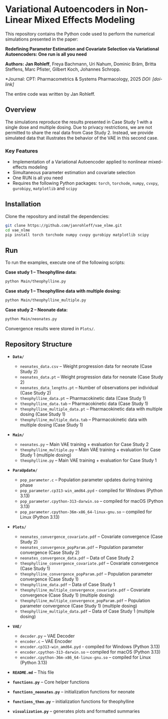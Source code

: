 # Variational Autoencoders in Non-Linear Mixed Effects Modeling

This repository contains the Python code used to perform the numerical simulations presented in the paper:

**Redefining Parameter Estimation and Covariate Selection via Variational Autoencoders: One run is all you need**  

**Authors:**  **Jan Rohleff**, Freya Bachmann, Uri Nahum, Dominic Bräm, Britta Steffens, 
Marc Pfister, Gilbert Koch, Johannes Schropp.

*Journal: CPT: Pharmacometrics & Systems Pharmacology, 2025
*DOI: [doi-link]*

The entire code was written by Jan Rohleff.

## Overview

The simulations reproduce the results presented in Case Study 1 with a single dose and multiple dosing. Due to privacy restrictions, we are not permitted to share the real data from Case Study 2. Instead, we provide simulated data that illustrates the behavior of the VAE in this second case.

### Key Features

- Implementation of a Variational Autoencoder applied to nonlinear mixed-effects modeling
- Simultaneous parameter estimation and covariate selection
- One RUN is all you need
-  Requires the following Python packages: `torch`, `torchode`, `numpy`, `cvxpy`, `gurobipy`, `matplotlib` and `scipy`


## Installation

Clone the repository and install the dependencies:

```bash
git clone https://github.com/janrohleff/vae_nlme.git
cd vae_nlme
pip install torch torchode numpy cvxpy gurobipy matplotlib scipy
```

## Run
To run the examples, execute one of the following scripts:

**Case study 1 – Theophylline data:**
```bash
python Main/theophylline.py
```

**Case study 1 – Theophylline data with multiple dosing:**
```bash
python Main/theophylline_multiple.py
```

**Case study 2 – Neonate data:**
```bash
python Main/neonates.py
```
Convergence results were stored in `Plots/`.


## Repository Structure

- **`Data/`**
  - `neonates_data.csv` – Weight progression data for neonate (Case Study 2)
  - `neonates_data.pt` – Weight progression data for neonate (Case Study 2)
  - `neonates_data_lengths.pt` – Number of observations per individual (Case Study 2)
  - `theophylline_data.pt` – Pharmacokinetic data (Case Study 1)
  - `theophylline_data.tab` – Pharmacokinetic data (Case Study 1)
  - `theophylline_multiple_data.pt` – Pharmacokinetic data with multiple dosing (Case Study 1)
  - `theophylline_multiple_data.tab` – Pharmacokinetic data with multiple dosing (Case Study 1)

- **`Main/`**
  - `neonates.py` – Main VAE training + evaluation for Case Study 2
  - `theophylline_multiple.py` – Main VAE training + evaluation for Case Study 1 (multiple dosing)
  - `theophylline.py` – Main VAE training + evaluation for Case Study 1
 
- **`ParaUpdate/`**
  - `pop_parameter.c` – Population parameter updates during training phase
  - `pop_parameter.cp313-win_amd64.pyd` - compiled for Windows (Python 3.13)
  - `pop_parameter.cpython-313-darwin.so` – compiled for macOS (Python 3.13)
  - `pop_parameter.cpython-36m-x86_64-linux-gnu.so` – compiled for Linux (Python 3.13)

- **`Plots/`**
  - `neonates_convergence_covariate.pdf` – Covariate convergence (Case Study 2)  
  - `neonates_convergence_popParam.pdf` – Population parameter convergence (Case Study 2)
  - `neonates_convergence_data.pdf` – Data of Case Study 2
  - `theophylline_convergence_covariate.pdf` – Covariate convergence (Case Study 1)  
  - `theophylline_convergence_popParam.pdf` – Population parameter convergence (Case Study 1)
  - `theophylline_data.pdf` – Data of Case Study 1
  - `theophylline_multiple_convergence_covariate.pdf` – Covariate convergence (Case Study 1) (multiple dosing) 
  - `theophylline_multiple_convergence_popParam.pdf` – Population parameter convergence (Case Study 1) (multiple dosing) 
  - `theophylline_multiple_data.pdf` – Data of Case Study 1 (multiple dosing) 
    
- **`VAE/`**
  - `decoder.py` – VAE Decoder
  - `encoder.c` – VAE Encoder
  - `encoder.cp313-win_amd64.pyd` - compiled for Windows (Python 3.13)
  - `encoder.cpython-313-darwin.so` –  compiled for macOS (Python 3.13)
  - `encoder.cpython-36m-x86_64-linux-gnu.so` – compiled for Linux (Python 3.13)

- **`README.md`** – This file
- **`functions.py`** – Core helper functions
- **`functions_neonates.py`** – initialization functions for neonate
- **`functions_theo.py`** – initialization functions for theophylline 
- **`visualization.py`** – generates plots and formatted summaries

